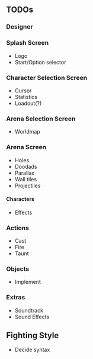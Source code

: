 ## TODOs

### Designer

### Splash Screen

- Logo
- Start/Option selector

### Character Selection Screen

- Cursor
- Statistics
- Loadout(?)

### Arena Selection Screen

- Worldmap

### Arena Screen

- Holes
- Doodads
- Parallax
- Wall tiles
- Projectiles

#### Characters

- Effects

### Actions

- Cast
- Fire
- Taunt

### Objects

- Implement

### Extras

- Soundtrack
- Sound Effects

## Fighting Style

- Decide syntax